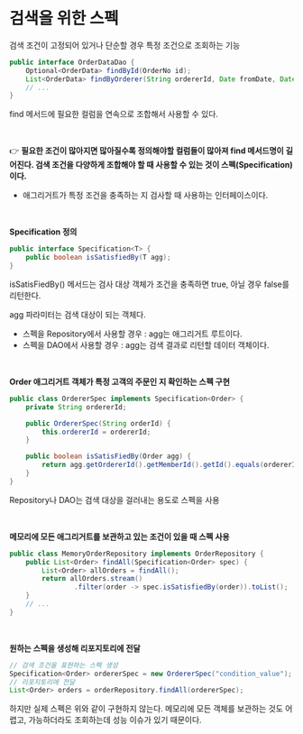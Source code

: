 # 검색을 위한 스펙

검색 조건이 고정되어 있거나 단순할 경우 특정 조건으로 조회하는 기능

~~~java
public interface OrderDataDao {
    Optional<OrderData> findById(OrderNo id);
    List<OrderData> findByOrderer(String ordererId, Date fromDate, Date toDate);
    // ...
}
~~~

find 메서드에 필요한 컬럼을 연속으로 조합해서 사용할 수 있다.

<br>

👉 **필요한 조건이 많아지면 많아질수록 정의해야할 컬럼들이 많아져 find 메서드명이 길어진다. 검색 조건을 다양하게 조합해야 할 때 사용할 수 있는 것이 스펙(Specification)이다.**

- 애그리거트가 특정 조건을 충족하는 지 검사할 때 사용하는 인터페이스이다.

<br>

**Specification 정의** 

~~~java
public interface Specification<T> {
    public boolean isSatisfiedBy(T agg);
}
~~~

isSatisFiedBy() 메서드는 검사 대상 객체가 조건을 충족하면 true, 아닐 경우 false를 리턴한다.

agg 파라미터는 검색 대상이 되는 객체다.

- 스펙을 Repository에서 사용할 경우 : agg는 애그리거트 루트이다.
- 스펙을 DAO에서 사용할 경우 : agg는 검색 결과로 리턴할 데이터 객체이다.

<br>

**Order 애그리거트 객체가 특정 고객의 주문인 지 확인하는 스펙 구현**

~~~java
public class OrdererSpec implements Specification<Order> {
    private String ordererId;

    public OrdererSpec(String orderId) {
        this.ordererId = ordererId;
    }

    public boolean isSatisFiedBy(Order agg) {
        return agg.getOrdererId().getMemberId().getId().equals(ordererId);
    }
}
~~~

Repository나 DAO는 검색 대상을 걸러내는 용도로 스펙을 사용

<br>

**메모리에 모든 애그리거트를 보관하고 있는 조건이 있을 때 스펙 사용**

~~~java
public class MemoryOrderRepository implements OrderRepository {
    public List<Order> findAll(Specification<Order> spec) {
        List<Order> allOrders = findAll();
        return allOrders.stream()
                .filter(order -> spec.isSatisfiedBy(order)).toList();
    }
    // ...
}
~~~

<br>

**원하는 스펙을 생성해 리포지토리에 전달**

~~~java
// 검색 조건을 표현하는 스펙 생성
Specification<Order> ordererSpec = new OrdererSpec("condition_value");
// 리포지토리에 전달
List<Order> orders = orderRepository.findAll(ordererSpec);
~~~

하지만 실제 스펙은 위와 같이 구현하지 않는다. 메모리에 모든 객체를 보관하는 것도 어렵고, 가능하더라도 조회하는데 성능 이슈가 있기 때문이다.

<br>


